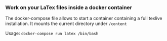 ### Work on your LaTex files inside a docker container

The docker-compose file allows to start a container containing a full texlive installation.
It mounts the current directory under `/content`

Usage: `docker-compose run latex /bin/bash`
